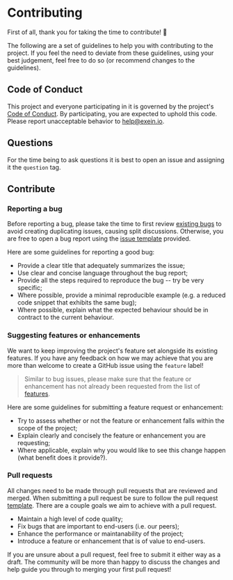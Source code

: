 # Contributing

First of all, thank you for taking the time to contribute! :tada:

The following are a set of guidelines to help you with contributing to the project. If you feel the need to deviate from these guidelines, using your best judgement, feel free to do so (or recommend changes to the guidelines).

## Code of Conduct

This project and everyone participating in it is governed by the project's [Code of Conduct](CODE_OF_CONDUCT.md). By participating, you are expected to uphold this code. Please report unacceptable behavior to help@exein.io.

## Questions

For the time being to ask questions it is best to open an issue and assigning it the `question` tag.

## Contribute

### Reporting a bug

Before reporting a bug, please take the time to first review [existing bugs](https://github.com/Exein-io/pulsar/issues?q=is%3Aissue+label%3Abug) to avoid creating duplicating issues, causing split discussions. Otherwise, you are free to open a bug report using the [issue template](.github/ISSUE_TEMPLATE/BUG-REPORT.yaml) provided.

Here are some guidelines for reporting a good bug:

* Provide a clear title that adequately summarizes the issue;
* Use clear and concise language throughout the bug report;
* Provide all the steps required to reproduce the bug -- try be very specific;
* Where possible, provide a minimal reproducible example (e.g. a reduced code snippet that exhibits the same bug);
* Where possible, explain what the expected behaviour should be in contract to the current behaviour.

### Suggesting features or enhancements

We want to keep improving the project's feature set alongside its existing features. If you have any feedback on how we may achieve that you are more than welcome to create a GitHub issue using the `feature` label! 

> Similar to bug issues, please make sure that the feature or enhancement has not already been requested from the list of [features](https://github.com/Exein-io/pulsar/issues?q=is%3Aissue+label%3Aenhancement).

Here are some guidelines for submitting a feature request or enhancement:

* Try to assess whether or not the feature or enhancement falls within the scope of the project;
* Explain clearly and concisely the feature or enhancement you are requesting;
* Where applicable, explain why you would like to see this change happen (what benefit does it provide?).

### Pull requests

All changes need to be made through pull requests that are reviewed and merged. When submitting a pull request be sure to follow the pull request [template](.github/PULL_REQUEST_TEMPLATE.md). There are a couple goals we aim to achieve with a pull request.

* Maintain a high level of code quality;
* Fix bugs that are important to end-users (i.e. our peers);
* Enhance the performance or maintanability of the project;
* Introduce a feature or enhancement that is of value to end-users.

If you are unsure about a pull request, feel free to submit it either way as a draft. The community will be more than happy to discuss the changes and help guide you through to merging your first pull request!

